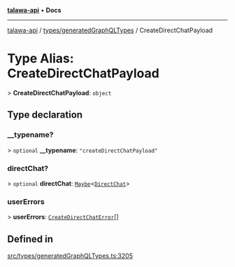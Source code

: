 [**talawa-api**](../../../README.md) • **Docs**

***

[talawa-api](../../../modules.md) / [types/generatedGraphQLTypes](../README.md) / CreateDirectChatPayload

# Type Alias: CreateDirectChatPayload

\> **CreateDirectChatPayload**: `object`

## Type declaration

### \_\_typename?

\> `optional` **\_\_typename**: `"createDirectChatPayload"`

### directChat?

\> `optional` **directChat**: [`Maybe`](Maybe.md)\<[`DirectChat`](DirectChat.md)\>

### userErrors

\> **userErrors**: [`CreateDirectChatError`](CreateDirectChatError.md)[]

## Defined in

[src/types/generatedGraphQLTypes.ts:3205](https://github.com/PalisadoesFoundation/talawa-api/blob/60937520d7a29ccf883a9c6a7c2d186bae92a81b/src/types/generatedGraphQLTypes.ts#L3205)
